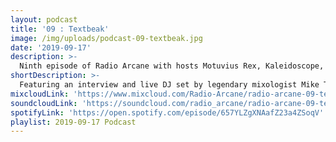 ```yaml
---
layout: podcast
title: '09 : Textbeak'
image: /img/uploads/podcast-09-textbeak.jpg
date: '2019-09-17'
description: >-
  Ninth episode of Radio Arcane with hosts Motuvius Rex, Kaleidoscope, Sorrow Vomit and Gothic Bastard : Featuring interview of and live DJ set by legendary mixologist Mike Textbeak from Cleveland, Ohio : We talk about some history, some current interests and Gothic Bastard's love of spiders : Recorded and produced at the non-profit Art Sanctuary in Louisville, KY, Radio Arcane is a collective of Dark Music Specialists that host events, live music and dark arts entertainment.
shortDescription: >-
  Featuring an interview and live DJ set by legendary mixologist Mike Textbeak.
mixcloudLink: 'https://www.mixcloud.com/Radio-Arcane/radio-arcane-09-textbeak'
soundcloudLink: 'https://soundcloud.com/radio_arcane/radio-arcane-09-textbeak'
spotifyLink: 'https://open.spotify.com/episode/657YLZgXNAafZ23a4ZSoqV'
playlist: 2019-09-17 Podcast
---
```

